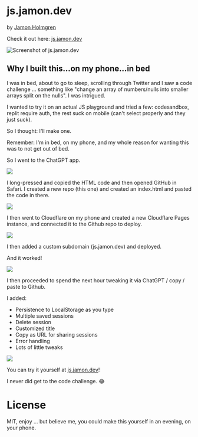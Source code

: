 # js.jamon.dev

by [Jamon Holmgren](https://jamon.dev)

Check it out here: [js.jamon.dev](https://js.jamon.dev)

<img alt="Screenshot of js.jamon.dev" src="https://github.com/user-attachments/assets/64937fb0-90e6-4cca-8c8e-ad98bee2309d" />


## Why I built this...on my phone...in bed

I was in bed, about to go to sleep, scrolling through Twitter and I saw a code challenge ... something like "change an array of numbers/nulls into smaller arrays split on the nulls". I was intrigued.

I wanted to try it on an actual JS playground and tried a few: codesandbox, replit require auth, the rest suck on mobile (can't select properly and they just suck).

So I thought: I'll make one.

Remember: I'm in bed, on my phone, and my whole reason for wanting this was to not get out of bed.

So I went to the ChatGPT app.

<img src="https://pbs.twimg.com/media/GVCmbLIaIAAWtCm?format=jpg&name=small" />

I long-pressed and copied the HTML code and then opened GitHub in Safari. I created a new repo (this one) and created an index.html and pasted the code in there.

<img src="https://pbs.twimg.com/media/GVCndInb0AEL5WF?format=jpg&name=small" />

I then went to Cloudflare on my phone and created a new Cloudflare Pages instance, and connected it to the Github repo to deploy.

<img src="https://pbs.twimg.com/media/GVCn2P_asAA8e8J?format=jpg&name=small" />

I then added a custom subdomain (js.jamon.dev) and deployed.

And it worked!

<img src="https://pbs.twimg.com/media/GVCpbG8bUAAh3dx?format=jpg&name=small" />

I then proceeded to spend the next hour tweaking it via ChatGPT / copy / paste to Github.

I added:

* Persistence to LocalStorage as you type
* Multiple saved sessions
* Delete session
* Customized title
* Copy as URL for sharing sessions
* Error handling
* Lots of little tweaks

<img src="https://pbs.twimg.com/media/GVCpvhJaEAU7psE?format=jpg&name=small" />

You can try it yourself at [js.jamon.dev](https://js.jamon.dev)!

I never did get to the code challenge. 😂

# License

MIT, enjoy ... but believe me, you could make this yourself in an evening, on your phone.






